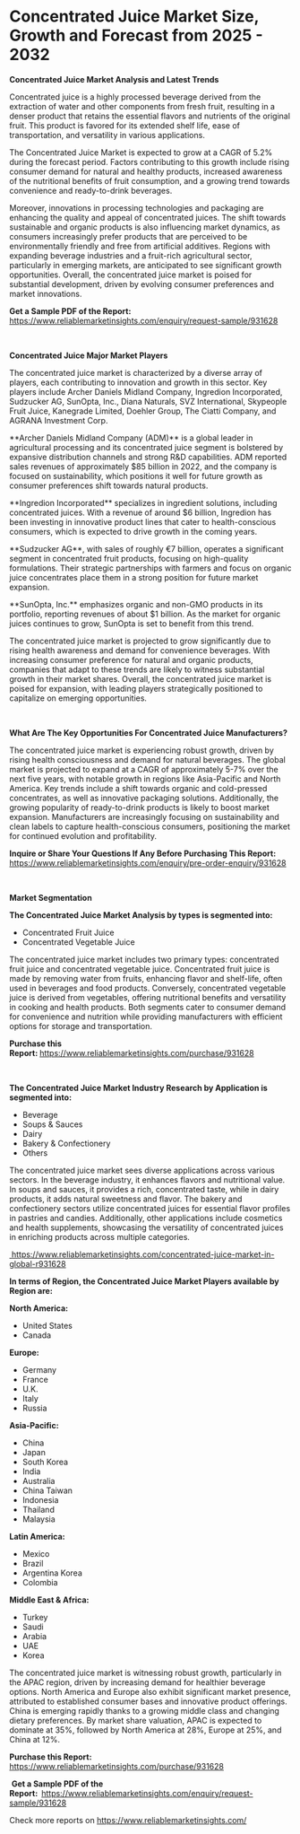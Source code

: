 <p><h1>Concentrated Juice Market Size, Growth and Forecast from 2025 - 2032</h1></p><p><strong>Concentrated Juice Market Analysis and Latest Trends</strong></p>
<p><p>Concentrated juice is a highly processed beverage derived from the extraction of water and other components from fresh fruit, resulting in a denser product that retains the essential flavors and nutrients of the original fruit. This product is favored for its extended shelf life, ease of transportation, and versatility in various applications. </p><p>The Concentrated Juice Market is expected to grow at a CAGR of 5.2% during the forecast period. Factors contributing to this growth include rising consumer demand for natural and healthy products, increased awareness of the nutritional benefits of fruit consumption, and a growing trend towards convenience and ready-to-drink beverages. </p><p>Moreover, innovations in processing technologies and packaging are enhancing the quality and appeal of concentrated juices. The shift towards sustainable and organic products is also influencing market dynamics, as consumers increasingly prefer products that are perceived to be environmentally friendly and free from artificial additives. Regions with expanding beverage industries and a fruit-rich agricultural sector, particularly in emerging markets, are anticipated to see significant growth opportunities. Overall, the concentrated juice market is poised for substantial development, driven by evolving consumer preferences and market innovations.</p></p>
<p><strong>Get a Sample PDF of the Report:&nbsp;</strong> <a href="https://www.reliablemarketinsights.com/enquiry/request-sample/931628?utm_campaign=3017&utm_medium=2&utm_source=Github&utm_content=ia&utm_term=21032025&utm_id=concentrated-juice">https://www.reliablemarketinsights.com/enquiry/request-sample/931628</a></p>
<p>&nbsp;</p>
<p><strong>Concentrated Juice Major Market Players</strong></p>
<p><p>The concentrated juice market is characterized by a diverse array of players, each contributing to innovation and growth in this sector. Key players include Archer Daniels Midland Company, Ingredion Incorporated, Sudzucker AG, SunOpta, Inc., Diana Naturals, SVZ International, Skypeople Fruit Juice, Kanegrade Limited, Doehler Group, The Ciatti Company, and AGRANA Investment Corp. </p><p>**Archer Daniels Midland Company (ADM)** is a global leader in agricultural processing and its concentrated juice segment is bolstered by expansive distribution channels and strong R&D capabilities. ADM reported sales revenues of approximately $85 billion in 2022, and the company is focused on sustainability, which positions it well for future growth as consumer preferences shift towards natural products.</p><p>**Ingredion Incorporated** specializes in ingredient solutions, including concentrated juices. With a revenue of around $6 billion, Ingredion has been investing in innovative product lines that cater to health-conscious consumers, which is expected to drive growth in the coming years.</p><p>**Sudzucker AG**, with sales of roughly €7 billion, operates a significant segment in concentrated fruit products, focusing on high-quality formulations. Their strategic partnerships with farmers and focus on organic juice concentrates place them in a strong position for future market expansion.</p><p>**SunOpta, Inc.** emphasizes organic and non-GMO products in its portfolio, reporting revenues of about $1 billion. As the market for organic juices continues to grow, SunOpta is set to benefit from this trend.</p><p>The concentrated juice market is projected to grow significantly due to rising health awareness and demand for convenience beverages. With increasing consumer preference for natural and organic products, companies that adapt to these trends are likely to witness substantial growth in their market shares. Overall, the concentrated juice market is poised for expansion, with leading players strategically positioned to capitalize on emerging opportunities.</p></p>
<p>&nbsp;</p>
<p><strong>What Are The Key Opportunities For Concentrated Juice Manufacturers?</strong></p>
<p><p>The concentrated juice market is experiencing robust growth, driven by rising health consciousness and demand for natural beverages. The global market is projected to expand at a CAGR of approximately 5-7% over the next five years, with notable growth in regions like Asia-Pacific and North America. Key trends include a shift towards organic and cold-pressed concentrates, as well as innovative packaging solutions. Additionally, the growing popularity of ready-to-drink products is likely to boost market expansion. Manufacturers are increasingly focusing on sustainability and clean labels to capture health-conscious consumers, positioning the market for continued evolution and profitability.</p></p>
<p><strong>Inquire or Share Your Questions If Any Before Purchasing This Report:</strong> <a href="https://www.reliablemarketinsights.com/enquiry/pre-order-enquiry/931628?utm_campaign=3017&utm_medium=2&utm_source=Github&utm_content=ia&utm_term=21032025&utm_id=concentrated-juice">https://www.reliablemarketinsights.com/enquiry/pre-order-enquiry/931628</a></p>
<p>&nbsp;</p>
<p><strong>Market Segmentation</strong></p>
<p><strong>The Concentrated Juice Market Analysis by types is segmented into:</strong></p>
<p><ul><li>Concentrated Fruit Juice</li><li>Concentrated Vegetable Juice</li></ul></p>
<p><p>The concentrated juice market includes two primary types: concentrated fruit juice and concentrated vegetable juice. Concentrated fruit juice is made by removing water from fruits, enhancing flavor and shelf-life, often used in beverages and food products. Conversely, concentrated vegetable juice is derived from vegetables, offering nutritional benefits and versatility in cooking and health products. Both segments cater to consumer demand for convenience and nutrition while providing manufacturers with efficient options for storage and transportation.</p></p>
<p><strong>Purchase this Report:&nbsp;</strong><a href="https://www.reliablemarketinsights.com/purchase/931628?utm_campaign=3017&utm_medium=2&utm_source=Github&utm_content=ia&utm_term=21032025&utm_id=concentrated-juice">https://www.reliablemarketinsights.com/purchase/931628</a></p>
<p>&nbsp;</p>
<p><strong>The Concentrated Juice Market Industry Research by Application is segmented into:</strong></p>
<p><ul><li>Beverage</li><li>Soups & Sauces</li><li>Dairy</li><li>Bakery & Confectionery</li><li>Others</li></ul></p>
<p><p>The concentrated juice market sees diverse applications across various sectors. In the beverage industry, it enhances flavors and nutritional value. In soups and sauces, it provides a rich, concentrated taste, while in dairy products, it adds natural sweetness and flavor. The bakery and confectionery sectors utilize concentrated juices for essential flavor profiles in pastries and candies. Additionally, other applications include cosmetics and health supplements, showcasing the versatility of concentrated juices in enriching products across multiple categories.</p></p>
<p><a href="https://www.reliablemarketinsights.com/concentrated-juice-market-in-global-r931628?utm_campaign=3017&utm_medium=2&utm_source=Github&utm_content=ia&utm_term=21032025&utm_id=concentrated-juice">&nbsp;https://www.reliablemarketinsights.com/concentrated-juice-market-in-global-r931628</a></p>
<p><strong>In terms of Region, the Concentrated Juice Market Players available by Region are:</strong></p>
<p>
    <p> <strong> North America: </strong>
        <ul>
            <li>United States</li>
            <li>Canada</li>
        </ul>
        </p> 
    <p> <strong> Europe: </strong>
        <ul>
            <li>Germany</li>
            <li>France</li>
            <li>U.K.</li>
            <li>Italy</li>
            <li>Russia</li>
        </ul>
        </p> 
    <p> <strong> Asia-Pacific: </strong>
        <ul>
            <li>China</li>
            <li>Japan</li>
            <li>South Korea</li>
            <li>India</li>
            <li>Australia</li>
            <li>China Taiwan</li>
            <li>Indonesia</li>
            <li>Thailand</li>
            <li>Malaysia</li>
        </ul>
        </p> 
    <p> <strong> Latin America: </strong>
        <ul>
            <li>Mexico</li>
            <li>Brazil</li>
            <li>Argentina Korea</li>
            <li>Colombia</li>
        </ul>
        </p> 
    <p> <strong> Middle East & Africa: </strong>
        <ul>
            <li>Turkey</li>
            <li>Saudi</li>
            <li>Arabia</li>
            <li>UAE</li>
            <li>Korea</li>
        </ul>
    </p>
    </p>
<p><p>The concentrated juice market is witnessing robust growth, particularly in the APAC region, driven by increasing demand for healthier beverage options. North America and Europe also exhibit significant market presence, attributed to established consumer bases and innovative product offerings. China is emerging rapidly thanks to a growing middle class and changing dietary preferences. By market share valuation, APAC is expected to dominate at 35%, followed by North America at 28%, Europe at 25%, and China at 12%.</p></p>
<p><strong>Purchase this Report: </strong><a href="https://www.reliablemarketinsights.com/purchase/931628?utm_campaign=3017&utm_medium=2&utm_source=Github&utm_content=ia&utm_term=21032025&utm_id=concentrated-juice">https://www.reliablemarketinsights.com/purchase/931628</a></p>
<p>&nbsp;<strong>Get a Sample PDF of the Report:&nbsp;&nbsp;</strong><a href="https://www.reliablemarketinsights.com/enquiry/request-sample/931628?utm_campaign=3017&utm_medium=2&utm_source=Github&utm_content=ia&utm_term=21032025&utm_id=concentrated-juice">https://www.reliablemarketinsights.com/enquiry/request-sample/931628</a></p>
<p><strong></strong></p>
<p>Check more reports on <a href="https://www.reliablemarketinsights.com/?utm_campaign=3017&utm_medium=2&utm_source=Github&utm_content=ia&utm_term=21032025&utm_id=concentrated-juice">https://www.reliablemarketinsights.com/</a></p>